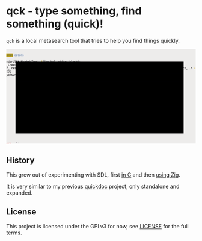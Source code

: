 # qck - type something, find something (quick)!

`qck` is a local metasearch tool that tries to help you find things quickly.

![a GIF of qck in action, displaying the various searches](./qck-demo.gif)

## History

This grew out of experimenting with SDL, first [in C][C] and then [using Zig][Zig].

[C]: https://github.com/heyLu/lp/blob/main/c/sdl
[Zig]: https://github.com/heyLu/lp/blob/main/zig/sdl

It is very similar to my previous [quickdoc][] project, only standalone and expanded.

[quickdoc]: https://github.com/heyLu/quickdoc

## License

This project is licensed under the GPLv3 for now, see [LICENSE](./LICENSE) for
the full terms.
